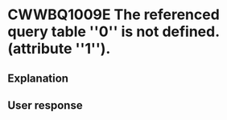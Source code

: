 # CWWBQ1009E The referenced query table ''0'' is not defined. (attribute ''1'').

## Explanation

## User response
